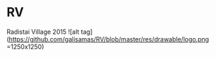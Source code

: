 # RV
Radistai Village 2015
![alt tag](https://github.com/galisamas/RV/blob/master/res/drawable/logo.png =1250x1250)
